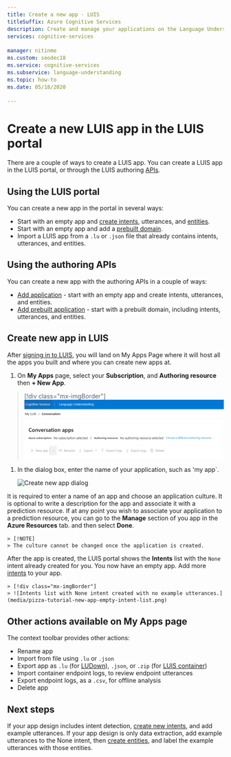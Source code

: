 ```yaml
---
title: Create a new app - LUIS
titleSuffix: Azure Cognitive Services
description: Create and manage your applications on the Language Understanding (LUIS) webpage.
services: cognitive-services

manager: nitinme
ms.custom: seodec18
ms.service: cognitive-services
ms.subservice: language-understanding
ms.topic: how-to
ms.date: 05/18/2020

---
```


# Create a new LUIS app in the LUIS portal
There are a couple of ways to create a LUIS app. You can create a LUIS app in the LUIS portal, or through the LUIS authoring [APIs](developer-reference-resource.md).

## Using the LUIS portal

You can create a new app in the portal in several ways:

* Start with an empty app and [create intents](luis-how-to-add-intents.md), utterances, and [entities](luis-how-to-add-entities.md).
* Start with an empty app and add a [prebuilt domain](luis-how-to-use-prebuilt-domains.md).
* Import a LUIS app from a `.lu` or `.json` file that already contains intents, utterances, and entities.

## Using the authoring APIs
You can create a new app with the authoring APIs in a couple of ways:

* [Add application](https://westeurope.dev.cognitive.microsoft.com/docs/services/luis-programmatic-apis-v3-0-preview/operations/5890b47c39e2bb052c5b9c2f) - start with an empty app and create intents, utterances, and entities.
* [Add prebuilt application](https://westeurope.dev.cognitive.microsoft.com/docs/services/luis-programmatic-apis-v3-0-preview/operations/59104e515aca2f0b48c76be5) - start with a prebuilt domain, including intents, utterances, and entities.


<a name="export-app"></a>
<a name="import-new-app"></a>
<a name="delete-app"></a>

## Create new app in LUIS

After [signing in to LUIS](sign-in-luis-portal.md), you will land on My Apps Page where it will host all the apps you built and where you can create new apps at.

1. On **My Apps** page, select your **Subscription**, and  **Authoring resource** then **+ New App**. 

> [!div class="mx-imgBorder"]
> ![LUIS my apps page](./media/app-settings/select-sub-and-resource.png)

1. In the dialog box, enter the name of your application, such as 'my app`.

    ![Create new app dialog](./media/app-settings-create-new-app-luis.png)

It is required to enter a name of an app and choose an application culture. It is optional to write a description for the app and associate it with a prediction resource.  If at any point you wish to associate your application to a prediction resource, you can go to the **Manage** section of you app in the **Azure Resources** tab.  and then select **Done**. 

    > [!NOTE]
    > The culture cannot be changed once the application is created.

After the app is created, the LUIS portal shows the **Intents** list with the `None` intent already created for you. You now have an empty app. Add more [intents](luis-how-to-add-intents.md) to your app.

    > [!div class="mx-imgBorder"]
    > ![Intents list with None intent created with no example utterances.](media/pizza-tutorial-new-app-empty-intent-list.png)

## Other actions available on My Apps page

The context toolbar provides other actions:

* Rename app
* Import from file using `.lu` or `.json`
* Export app as `.lu` (for [LUDown](https://github.com/microsoft/botbuilder-tools/tree/master/packages/Ludown)), `.json`, or `.zip` (for [LUIS container](luis-container-howto.md))
* Import container endpoint logs, to review endpoint utterances
* Export endpoint logs, as a `.csv`, for offline analysis
* Delete app

## Next steps

If your app design includes intent detection, [create new intents](luis-how-to-add-intents.md), and add example utterances. If your app design is only data extraction, add example utterances to the None intent, then [create entities](luis-how-to-add-example-utterances.md), and label the example utterances with those entities.
